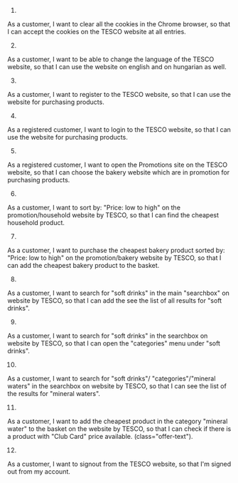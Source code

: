 1.
As a customer,
I want to clear all the cookies in the Chrome browser,
so that I can accept the cookies on the TESCO website at all entries.

2.
As a customer,
I want to be able to change the language of the TESCO website,
so that I can use the website on english and on hungarian as well.

3.
As a customer,
I want to register to the TESCO website,
so that I can use the website for purchasing products.

4.
As a registered customer,
I want to login to the TESCO website,
so that I can use the website for purchasing products.

5.
As a registered customer,
I want to open the Promotions site on the TESCO website,
so that I can choose the bakery website which are in promotion for purchasing products.

6.
As a customer,
I want to sort by: "Price: low to high" on the promotion/household website by TESCO,
so that I can find the cheapest household product.

7.
As a customer,
I want to purchase the cheapest bakery product sorted by: "Price: low to high" on the promotion/bakery website by TESCO,
so that I can add the cheapest bakery product to the basket.

8.
As a customer,
I want to search for "soft drinks" in the main "searchbox" on website by TESCO,
so that I can add the see the list of all results for "soft drinks".

9.
As a customer,
I want to search for "soft drinks" in the searchbox on website by TESCO,
so that I can open the "categories" menu under "soft drinks".

10.
As a customer,
I want to search for "soft drinks"/ "categories"/"mineral waters" in the searchbox on website by TESCO,
so that I can see the list of the results for "mineral waters".

11.
As a customer,
I want to add the cheapest product in the category "mineral water" to the basket on the website by TESCO,
so that I can check if there is a product with "Club Card" price available. (class="offer-text").

12.
As a customer,
I want to signout from the TESCO website,
so that I'm signed out from my account.